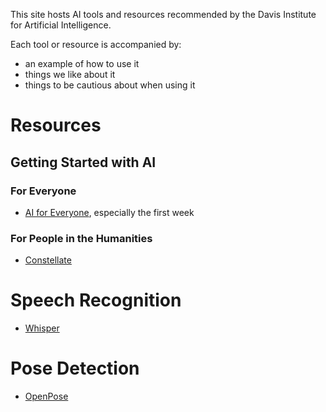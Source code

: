 This site hosts AI tools and resources recommended by the Davis Institute for Artificial Intelligence.

Each tool or resource is accompanied by:
* an example of how to use it
* things we like about it
* things to be cautious about when using it

# Resources

## Getting Started with AI

### For Everyone

* [AI for Everyone](https://www.coursera.org/learn/ai-for-everyone), especially the first week

### For People in the Humanities

* [Constellate](https://constellate.org/)

# Speech Recognition

* [Whisper](https://davisinstai.github.io/ai-resources/notebooks/FiveMinutesWithAI_Whisper.ipynb)

# Pose Detection

* [OpenPose](https://github.com/davisinstai/ai-resources/blob/cf0ca7c3be7be5e6f2614dd67cd86fafc452b89f/docs/notebooks/FiveMinutesWithAI-OpenPose.ipynb)
